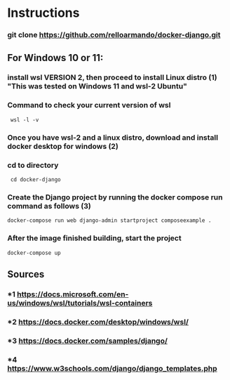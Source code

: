 # Instructions
### git clone https://github.com/relloarmando/docker-django.git

## For Windows 10 or 11:
### install wsl VERSION 2, then proceed to install Linux distro (1) "This was tested on Windows 11 and wsl-2 Ubuntu"

### Command to check your current version of wsl 
``` console
 wsl -l -v
 ```

### Once you have wsl-2 and a linux distro, download and install docker desktop for windows (2)

### cd to directory
``` console
 cd docker-django
 ```

### Create the Django project by running the docker compose run command as follows (3)
``` console
docker-compose run web django-admin startproject composeexample .
 ```
 
 ### After the image finished building, start the project
``` console
docker-compose up
 ```
 
## Sources 
### *1 https://docs.microsoft.com/en-us/windows/wsl/tutorials/wsl-containers 
### *2 https://docs.docker.com/desktop/windows/wsl/
### *3 https://docs.docker.com/samples/django/
### *4 https://www.w3schools.com/django/django_templates.php
